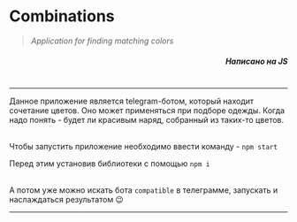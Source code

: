 # Combinations

> _Application for finding matching colors_

##### <div align="right"> Написано на JS </div><br />

---

Данное приложение является telegram-ботом, который находит сочетание цветов.
Оно может применяться при подборе одежды. Когда надо понять - будет ли красивым наряд, собранный из таких-то цветов.

<br />Чтобы запустить приложение необходимо ввести команду - `npm start`

Перед этим установив библиотеки с помощью `npm i` <br /><br />

А потом уже можно искать бота `compatible` в телеграмме, запускать и наслаждаться результатом 😉

---
